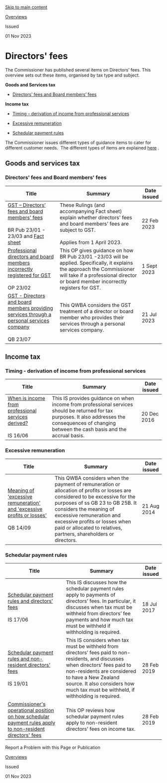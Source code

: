 [Skip to main content](#main-content-tt)

[Overviews](/publications#f-ttTypeFacet=Overviews&sort=%40irscttissuedatetime%20descending&numberOfResults=25)

Issued

01 Nov 2023

Directors' fees
===============

The Commissioner has published several items on Directors’ fees. This overview sets out these items, organised by tax type and subject.

**Goods and Services tax**

*   [Directors’ fees and Board members’ fees](#Director)
    

**Income tax**[](/EditorPage.aspx?da=core&id=%7BB211AEFA-514E-4BFE-86D2-9FAA1581D67C%7D&ed=FIELD134489659&vs&la=en&fld=%7BEF96EAB3-F08D-4526-8EA0-FF3E4E12CCC8%7D&so=%2Fsitecore%2Fsystem%2FSettings%2FHtml%20Editor%20Profiles%2FRich%20Text%20XA&di=0&hdl=H134489937&mo&pe=0&fbd=1# "Insert Sitecore Link")

*   [Timing – derivation of income from professional services](#Timing)
    
*   [Excessive remuneration](#Rem)
    
*   [Schedular payment rules](#Payment)
    

The Commissioner issues different types of guidance items to cater for different customer needs.  The different types of items are explained [here](/about/about-our-publications)
.

Goods and services tax
----------------------

### Directors' fees and Board members' fees

| Title | Summary | Date issued |
| --- | --- | --- |
| [GST – Directors’ fees and board members' fees](/rulings/public/2023/br-pub-23-01---23-03)<br><br>BR Pub 23/01 - 23/03 and [Fact sheet](/fact-sheets/2023/br-pub-23-01---23-03-fs) | These Rulings (and accompanying Fact sheet) explain whether directors' fees and board members' fees are subject to GST.<br><br>Applies from 1 April 2023. | 22 Feb 2023 |
| [Professional directors and board members incorrectly registered for GST](/operational-positions/2023/op-23-02)<br><br>OP 23/02 | This OP gives guidance on how BR Pub 23/01 -23/03 will be applied. Specifically, it explains the approach the Commissioner will take if a professional director or board member incorrectly registers for GST. | 1 Sept 2023 |
| [GST - Directors and board members providing services through a personal services company](/questions-we-ve-been-asked/2023/qb-23-07)<br><br>QB 23/07 | This QWBA considers the GST treatment of a director or board member who provides their services through a personal services company. | 21 Jul 2023 |

Income tax
----------

### Timing - derivation of income from professional services

| Title | Summary | Date issued |
| --- | --- | --- |
| [When is income from professional services derived?](/interpretation-statements/is-1606-income-tax-timing-when-is-income-from-professional-services-derived)<br><br>IS 16/06 | This IS provides guidance on when income from professional services should be returned for tax purposes. It also addresses the consequences of changing between the cash basis and the accrual basis. | 20 Dec 2016 |

### Excessive remuneration

| Title | Summary | Date issued |
| --- | --- | --- |
| [Meaning of 'excessive remuneration' and 'excessive profits or losses'](/questions-we-ve-been-asked/2014/qb-1409-income-tax-meaning-of-excessive-remuneration-and-excessive-profits-or-losses-paid-or-allocat)<br><br>QB 14/09 | This QWBA considers when the payment of remuneration or allocation of profits or losses are considered to be excessive for the purposes of ss GB 23 to GB 25B. It considers the meaning of excessive remuneration and excessive profits or losses when paid or allocated to relatives, partners, shareholders or directors. | 21 Aug 2014 |

### Schedular payment rules

| Title | Summary | Date issued |
| --- | --- | --- |
| [Schedular payment rules and directors’ fees](/interpretation-statements/is-1706-income-tax-application-of-schedular-payment-rules-to-directors-fees)<br><br>IS 17/06 | This IS discusses how the schedular payment rules apply to payments of directors’ fees. In particular, it discusses when tax must be withheld from directors’ fee payments and how much tax must be withheld if withholding is required. | 18 Jul 2017 |
| [Schedular payment rules and non-resident directors' fees](/interpretation-statements/is-1901-income-tax-application-of-schedular-payment-rules-to-non-resident-directors-fees)<br><br>IS 19/01 | This IS considers when tax must be withheld from directors’ fees paid to non-residents, and discusses when directors’ fees paid to non-residents are considered to have a New Zealand source. It also considers how much tax must be withheld, if withholding is required. | 28 Feb 2019 |
| [Commissioner's operational position on how schedular payment rules apply to non-resident directors' fees](/operational-positions/commissioners-operational-position-on-is-1901-income-tax-how-schedular-payment-rules-apply-to-non-re) | This OP reviews how schedular payment rules apply to non-resident directors' fees on income tax. | 28 Feb 2019 |

Report a Problem with this Page or Publication

[Overviews](/publications#f-ttTypeFacet=Overviews&sort=%40irscttissuedatetime%20descending&numberOfResults=25)

Issued

01 Nov 2023